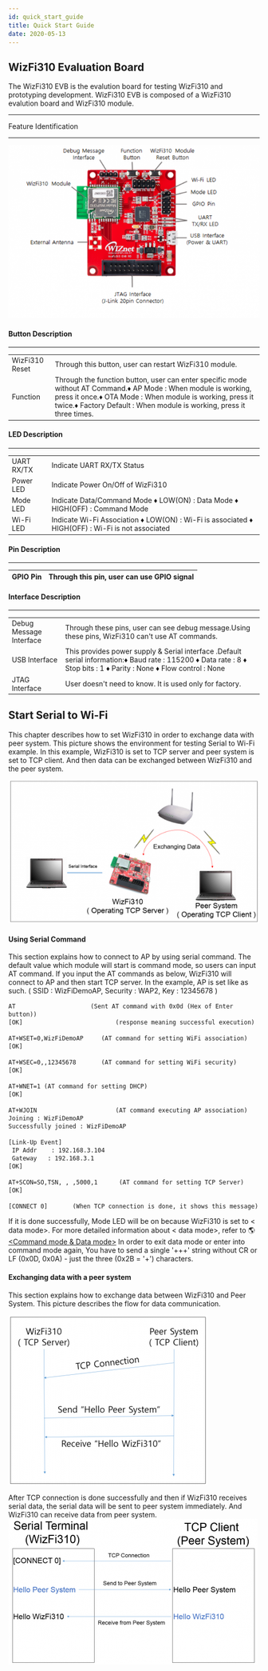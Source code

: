 ```yaml
---
id: quick_start_guide
title: Quick Start Guide
date: 2020-05-13
---
```


## WizFi310 Evaluation Board

The WizFi310 EVB is the evalution board for testing WizFi310 and prototyping development. WizFi310 EVB is composed of a WizFi310 evalution board and WizFi310 module.

---

Feature Identification

---

![](/img/products/wizfi310/wizfi310-evb_guide.png)

#### Button Description

---

|  | |
|--|--|
|WizFi310 Reset	|Through this button, user can restart WizFi310 module.|
|Function	|Through the function button, user can enter specific mode without AT Command.♦ AP Mode : When module is working, press it once.♦ OTA Mode : When module is working, press it twice.♦ Factory Default : When module is working, press it three times.|

#### LED Description

---

| | |
|---|--|
|UART RX/TX	|Indicate UART RX/TX Status|
|Power LED	|Indicate Power On/Off of WizFi310|
|Mode LED	|Indicate Data/Command Mode ♦ LOW(ON) : Data Mode ♦ HIGH(OFF) : Command Mode|
|Wi-Fi LED|	Indicate Wi-Fi Association ♦ LOW(ON) : Wi-Fi is associated ♦ HIGH(OFF) : Wi-Fi is not associated|

#### Pin Description

---

|GPIO Pin	|Through this pin, user can use GPIO signal|
|---------|-------------------------------------------|

#### Interface Description
---
|||
|--|--|
|Debug Message Interface	|Through these pins, user can see debug message.Using these pins, WizFi310 can't use AT commands.|
|USB Interface	|This provides power supply & Serial interface .Default serial information:♦ Baud rate : 115200 ♦ Data rate : 8 ♦ Stop bits : 1 ♦ Parity : None ♦ Flow control : None|
|JTAG Interface	|User doesn't need to know. It is used only for factory.|

## Start Serial to Wi-Fi

This chapter describes how to set WizFi310 in order to exchange data with peer system. This picture shows the environment for testing Serial to Wi-Fi example. In this example, WizFi310 is set to TCP server and peer system is set to TCP client. And then data can be exchanged between WizFi310 and the peer system.

![](/img/products/wizfi310/quick_start_guide_2.png)

#### Using Serial Command

This section explains how to connect to AP by using serial command. The default value which module will start is command mode, so users can input AT command. If you input the AT commands as below, WizFi310 will connect to AP and then start TCP server. In the example, AP is set like as such. ( SSID : WizFiDemoAP, Security : WAP2, Key : 12345678 )

    AT                     (Sent AT command with 0x0d (Hex of Enter button))
    [OK]                          (response meaning successful execution)

    AT+WSET=0,WizFiDemoAP     (AT command for setting WiFi association)
    [OK]

    AT+WSEC=0,,12345678       (AT command for setting WiFi security)
    [OK]

    AT+WNET=1 (AT command for setting DHCP)
    [OK]

    AT+WJOIN                      (AT command executing AP association)
    Joining : WizFiDemoAP
    Successfully joined : WizFiDemoAP

    [Link-Up Event]
     IP Addr    : 192.168.3.104
     Gateway   : 192.168.3.1
    [OK]

    AT+SCON=SO,TSN, , ,5000,1      (AT command for setting TCP Server)
    [OK]

    [CONNECT 0]       (When TCP connection is done, it shows this message)

If it is done successfully, Mode LED will be on because WizFi310 is set to < data mode>. For more detailed information about < data mode>, refer to 🌎[<Command mode & Data mode>](/)
In order to exit data mode or enter into command mode again, You have to send a single '+++' string without CR or LF (0x0D, 0x0A) - just the three (0x2B = '+') characters.

#### Exchanging data with a peer system
This section explains how to exchange data between WizFi310 and Peer System.
This picture describes the flow for data communication.

![](/img/products/wizfi310/quick_start_guide_3.png)

After TCP connection is done successfully and then if WizFi310 receives serial data, the serial data will be sent to peer system immediately. And WizFi310 can receive data from peer system.
![](/img/products/wizfi310/quick_start_guide_4.png)
